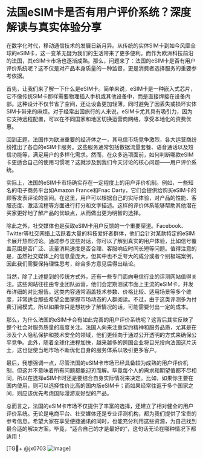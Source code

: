# 法国eSIM卡是否有用户评价系统？深度解读与真实体验分享

在数字化时代，移动通信技术的发展日新月异。从传统的实体SIM卡到如今风靡全球的eSIM卡，这一变革无疑为我们的生活带来了更多便利。而作为欧洲科技前沿的法国，其eSIM卡市场也逐渐成熟。那么，问题来了：法国的eSIM卡是否有用户评价系统呢？这不仅是对产品本身质量的一种监督，更是消费者选择服务的重要参考依据。

首先，让我们来了解一下什么是eSIM卡。简单来说，eSIM卡是一种嵌入式芯片，它不像传统SIM卡那样需要物理插入手机或其他设备中，而是直接焊接在设备内部。这种设计不仅节省了空间，还让设备更加轻薄，同时避免了因丢失或损坏实体SIM卡带来的麻烦。对于经常出国旅行的人来说，eSIM卡尤其具有吸引力，因为它支持远程配置，可以在不同国家和地区切换运营商网络，享受本地化的资费优惠。

回到正题，法国作为欧洲重要的经济体之一，其电信市场竞争激烈，各大运营商纷纷推出了各自的eSIM卡服务。这些服务通常包括数据流量套餐、语音通话以及短信功能等，满足用户的多样化需求。然而，在众多选项面前，如何判断哪款eSIM卡更适合自己的使用习惯呢？这就涉及到我们今天讨论的核心问题——用户评价系统。

实际上，法国的eSIM卡市场确实存在一定程度上的用户评价机制。例如，一些知名的电子商务平台如Amazon France和Fnac Darty，它们会提供给购买eSIM卡的顾客发表评论的空间。在这里，用户可以根据自己的实际体验，对产品的性能、客服态度、激活流程等方面进行打分和文字描述。这样的评价体系能够帮助其他潜在买家更好地了解产品的优缺点，从而做出更为明智的选择。

除此之外，社交媒体也是获取eSIM卡用户反馈的一个重要渠道。Facebook、Twitter等社交网络上活跃着大量的科技爱好者群体，他们会针对某款特定的eSIM卡展开热烈讨论。通过参与这些对话，你可以了解到真实的用户体验，比如信号覆盖范围是否广泛、流量消耗速度是否合理、客服响应时间长短等问题。值得注意的是，虽然社交媒体上的信息量庞大，但其中也不乏夸大的成分或者个别极端案例，因此我们需要保持理性思考，综合多方意见后得出结论。

当然，除了上述提到的传统方式外，还有一些专门面向电信行业的评测网站值得关注。这些网站往往由专业团队运营，他们会定期测试市面上主流的eSIM卡，并发布详细的对比报告。这类内容通常涵盖技术参数、价格比较、适用场景等多个维度，非常适合那些希望全面掌握市场动态的人群阅读。不过，由于这类评测多为付费订阅模式，所以如果你只是想初步了解情况的话，可能需要付出一定的成本。

那么，为什么法国的eSIM卡会有如此完善的用户评价系统呢？这背后其实反映了整个社会对服务质量的高度关注。法国人向来注重契约精神和服务品质，尤其是在涉及个人隐私保护和技术安全的领域，他们更倾向于通过公开透明的方式来确保公平竞争。此外，随着全球化进程加快，越来越多的跨国企业将目光投向法国这片沃土，这也促使当地市场不断优化自身的服务体系以吸引更多客户。

最后，我想强调一点，尽管法国的eSIM卡市场已经具备较为成熟的用户评价机制，但这并不意味着所有问题都能迎刃而解。毕竟每个人的需求和期望值都不尽相同，所以在选择eSIM卡时还是要结合自身实际情况来决定。比如，如果你主要在国内使用，则可以选择性价比高的国内版eSIM卡；而如果经常往返于多个国家之间，则应该优先考虑国际漫游友好型的产品。

总而言之，法国的eSIM卡市场不仅提供了丰富的选择，还建立了相对健全的用户评价系统。无论是电商平台、社交媒体还是专业评测机构，都为我们提供了宝贵的参考信息。希望大家在享受便捷通讯的同时，也能充分利用这些资源，为自己找到最合适的解决方案。毕竟，“适合自己的才是最好的”，这句话无论在哪种情况下都适用！

[TG💪+ @jx0703 ![Image](https://github.com/user-attachments/assets/dbca1d08-cadb-493c-b0ec-ad6f7a83f270)]